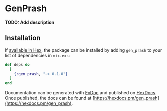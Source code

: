 # GenPrash

**TODO: Add description**

## Installation

If [available in Hex](https://hex.pm/docs/publish), the package can be installed
by adding `gen_prash` to your list of dependencies in `mix.exs`:

```elixir
def deps do
  [
    {:gen_prash, "~> 0.1.0"}
  ]
end
```

Documentation can be generated with [ExDoc](https://github.com/elixir-lang/ex_doc)
and published on [HexDocs](https://hexdocs.pm). Once published, the docs can
be found at [https://hexdocs.pm/gen_prash](https://hexdocs.pm/gen_prash).

